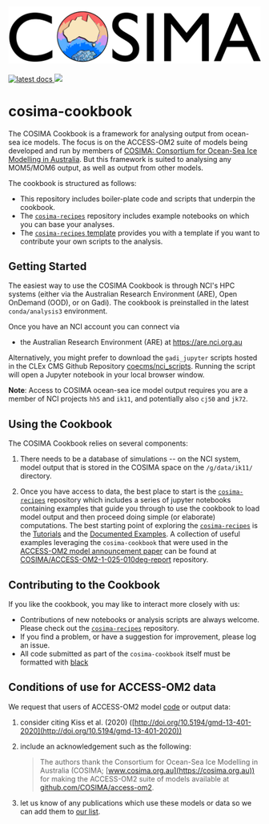 <img src="https://github.com/COSIMA/logo/blob/master/png/logo_word.png" width="800"/>
<br/> <br/>

<a href="https://cosima-recipes.readthedocs.io/en/latest">
    <img alt="latest docs" src="https://img.shields.io/badge/docs-latest-blue.svg">
</a>

<a href="https://anaconda.org/coecms/cosima-cookbook">
    <img src="https://anaconda.org/coecms/cosima-cookbook/badges/version.svg" />
</a>

# cosima-cookbook

The COSIMA Cookbook is a framework for analysing output from ocean-sea ice models. The focus is on
the ACCESS-OM2 suite of models being developed and run by members of [COSIMA: Consortium for Ocean-Sea
Ice Modelling in Australia](http://cosima.org.au). But this framework is suited to analysing any MOM5/MOM6
output, as well as output from other models.

The cookbook is structured as follows:
 * This repository includes boiler-plate code and scripts that underpin the cookbook.
 * The [`cosima-recipes`](https://github.com/COSIMA/cosima-recipes) repository includes example
   notebooks on which you can base your analyses.
 * The [`cosima-recipes` template](https://github.com/COSIMA/cosima-recipes/blob/master/Tutorials/Template_For_Notebooks.ipynb)
   provides you with a template if you want to contribute your own scripts to the analysis.


## Getting Started

The easiest way to use the COSIMA Cookbook is through NCI's HPC systems (either via the Australian
Research Environment (ARE), Open OnDemand (OOD), or on Gadi). The cookbook is preinstalled in the
latest `conda/analysis3` environment.

Once you have an NCI account you can connect via


- the Australian Research Environment (ARE) at https://are.nci.org.au

Alternatively, you might prefer to download the `gadi_jupyter` scripts hosted in the CLEx CMS Github
Repository [coecms/nci_scripts](https://github.com/coecms/nci_scripts). Running the script will open
a Jupyter notebook in your local browser window.

**Note**: Access to COSIMA ocean-sea ice model output requires you are a member of NCI projects `hh5`
and `ik11`, and potentially also `cj50` and `jk72`.


## Using the Cookbook

The COSIMA Cookbook relies on several components:

1. There needs to be a database of simulations -- on the NCI system, model output that is stored in the COSIMA
   space on the `/g/data/ik11/` directory.

2. Once you have access to data, the best place to start is the [`cosima-recipes`](https://github.com/COSIMA/cosima-recipes)
   repository which includes a series of jupyter notebooks containing examples that guide you through to use the cookbook to
   load model output and then proceed doing simple (or elaborate) computations. The best starting point of exploring the
   [`cosima-recipes`](https://github.com/COSIMA/cosima-recipes) is the [Tutorials](https://cosima-recipes.readthedocs.io/en/latest/tutorials/index.html)
   and the [Documented Examples](https://cosima-recipes.readthedocs.io/en/latest/documented_examples/index.html). A collection
   of useful examples leveraging the `cosima-cookbook` that were used in the [ACCESS-OM2 model announcement paper](https://doi.org/10.5194/gmd-13-401-2020)
   can be found at [COSIMA/ACCESS-OM2-1-025-010deg-report](https://github.com/COSIMA/ACCESS-OM2-1-025-010deg-report/tree/master/figures)
   repository.

## Contributing to the Cookbook

If you like the cookbook, you may like to interact more closely with us:
 * Contributions of new notebooks or analysis scripts are always welcome. Please check out the
   [`cosima-recipes`](https://github.com/COSIMA/cosima-recipes) repository.
 * If you find a problem, or have a suggestion for improvement, please log an issue.
 * All code submitted as part of the `cosima-cookbook` itself must be formatted with [black](https://github.com/psf/black)

## Conditions of use for ACCESS-OM2 data

We request that users of ACCESS-OM2 model [code](https://github.com/COSIMA/access-om2) or output data:
1. consider citing Kiss et al. (2020) ([http://doi.org/10.5194/gmd-13-401-2020](http://doi.org/10.5194/gmd-13-401-2020))
2. include an acknowledgement such as the following:

   > The authors thank the Consortium for Ocean-Sea Ice Modelling in Australia (COSIMA; [www.cosima.org.au](https://cosima.org.au)) for making the ACCESS-OM2 suite of models available at [github.com/COSIMA/access-om2](https://github.com/COSIMA/access-om2).

3. let us know of any publications which use these models or data so we can add them to
   [our list](https://scholar.google.com/citations?hl=en&user=inVqu_4AAAAJ).
